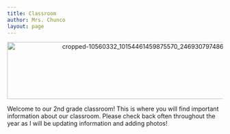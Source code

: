 ```yaml
---
title: Classroom
author: Mrs. Chunco
layout: page
---
```

<p style="text-align: center;">
  <a href="http://www.mrschunco.com/wp-content/uploads/2013/08/cropped-10560332_10154461459875570_2469307974861966939_o1.jpg"><img class="aligncenter size-large wp-image-792" src="http://www.mrschunco.com/wp-content/uploads/2013/08/cropped-10560332_10154461459875570_2469307974861966939_o1-1024x190.jpg" alt="cropped-10560332_10154461459875570_2469307974861966939_o1.jpg" width="720" height="133" /></a>
</p>

<p style="text-align: left;">
  Welcome to our 2nd grade classroom! This is where you will find important information about our classroom. Please check back often throughout the year as I will be updating information and adding photos!
</p>

<p style="text-align: left;">